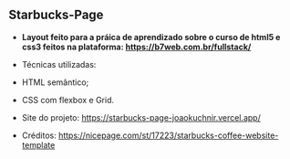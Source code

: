 ## Starbucks-Page
- **Layout feito para a práica de aprendizado sobre o curso de html5 e css3 feitos na plataforma:  https://b7web.com.br/fullstack/**
- Técnicas utilizadas:
- HTML semântico;
- CSS com flexbox e Grid.

- Site do projeto: https://starbucks-page-joaokuchnir.vercel.app/

- Créditos: https://nicepage.com/st/17223/starbucks-coffee-website-template
